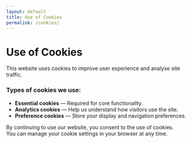 ```yaml
---
layout: default
title: Use of Cookies
permalink: /cookies/
---
```


# Use of Cookies

This website uses cookies to improve user experience and analyse site traffic.  

### Types of cookies we use:
- **Essential cookies** — Required for core functionality.  
- **Analytics cookies** — Help us understand how visitors use the site.  
- **Preference cookies** — Store your display and navigation preferences.  

By continuing to use our website, you consent to the use of cookies.  
You can manage your cookie settings in your browser at any time.
